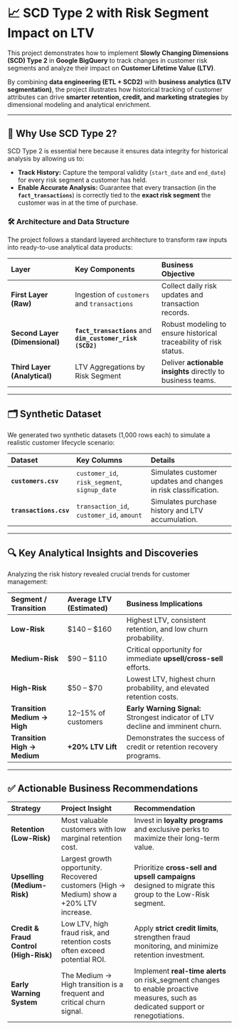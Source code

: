 # 📈 SCD Type 2 with Risk Segment Impact on LTV  

This project demonstrates how to implement **Slowly Changing Dimensions (SCD) Type 2** in **Google BigQuery** to track changes in customer risk segments and analyze their impact on **Customer Lifetime Value (LTV)**.  

By combining **data engineering (ETL + SCD2)** with **business analytics (LTV segmentation)**, the project illustrates how historical tracking of customer attributes can drive **smarter retention, credit, and marketing strategies** by dimensional modeling and analytical enrichment. 

---

## 🎯 Why Use SCD Type 2?

SCD Type 2 is essential here because it ensures data integrity for historical analysis by allowing us to:

* **Track History:** Capture the temporal validity (`start_date` and `end_date`) for every risk segment a customer has held.
* **Enable Accurate Analysis:** Guarantee that every transaction (in the **`fact_transactions`**) is correctly tied to the **exact risk segment** the customer was in at the time of purchase.

### 🛠️ Architecture and Data Structure

The project follows a standard layered architecture to transform raw inputs into ready-to-use analytical data products:

| Layer | Key Components | Business Objective |
| :--- | :--- | :--- |
| **First Layer (Raw)** | Ingestion of `customers` and `transactions` | Collect daily risk updates and transaction records. |
| **Second Layer (Dimensional)** | **`fact_transactions`** and **`dim_customer_risk (SCD2)`** | Robust modeling to ensure historical traceability of risk status. |
| **Third Layer (Analytical)** | LTV Aggregations by Risk Segment | Deliver **actionable insights** directly to business teams. |

---

## 🗂️ Synthetic Dataset

We generated two synthetic datasets (1,000 rows each) to simulate a realistic customer lifecycle scenario:

| Dataset | Key Columns | Details |
| :--- | :--- | :--- |
| **`customers.csv`** | `customer_id`, `risk_segment`, `signup_date` | Simulates customer updates and changes in risk classification. |
| **`transactions.csv`** | `transaction_id`, `customer_id`, `amount` | Simulates purchase history and LTV accumulation. |

---

## 🔍 Key Analytical Insights and Discoveries

Analyzing the risk history revealed crucial trends for customer management:

| Segment / Transition | Average LTV (Estimated) | Business Implications |
| :--- | :--- | :--- |
| **Low-Risk** | $140 – $160 | Highest LTV, consistent retention, and low churn probability. |
| **Medium-Risk** | $90 – $110 | Critical opportunity for immediate **upsell/cross-sell** efforts. |
| **High-Risk** | $50 – $70 | Lowest LTV, highest churn probability, and elevated retention costs. |
| **Transition Medium → High** | 12–15% of customers | **Early Warning Signal:** Strongest indicator of LTV decline and imminent churn. |
| **Transition High → Medium** | **+20% LTV Lift** | Demonstrates the success of credit or retention recovery programs. |

---

## ✅ Actionable Business Recommendations

| Strategy | Project Insight | Recommendation |
| :--- | :--- | :--- |
| **Retention (Low-Risk)** | Most valuable customers with low marginal retention cost. | Invest in **loyalty programs** and exclusive perks to maximize their long-term value. |
| **Upselling (Medium-Risk)** | Largest growth opportunity. Recovered customers (High → Medium) show a +20% LTV increase. | Prioritize **cross-sell and upsell campaigns** designed to migrate this group to the Low-Risk segment. |
| **Credit & Fraud Control (High-Risk)** | Low LTV, high fraud risk, and retention costs often exceed potential ROI. | Apply **strict credit limits**, strengthen fraud monitoring, and minimize retention investment. |
| **Early Warning System** | The Medium → High transition is a frequent and critical churn signal. | Implement **real-time alerts** on risk\_segment changes to enable proactive measures, such as dedicated support or renegotiations. |
